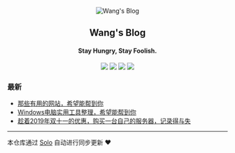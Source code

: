 <p align="center"><img alt="Wang's Blog" src="https://static.b3log.org/images/brand/solo-32.png"></p><h2 align="center">
Wang's Blog
</h2>

<h4 align="center">Stay Hungry, Stay Foolish.</h4>
<p align="center"><a title="Wang's Blog" target="_blank" href="https://github.com/grey1995/solo-blog"><img src="https://img.shields.io/github/last-commit/grey1995/solo-blog.svg?style=flat-square&color=FF9900"></a>
<a title="GitHub repo size in bytes" target="_blank" href="https://github.com/grey1995/solo-blog"><img src="https://img.shields.io/github/repo-size/grey1995/solo-blog.svg?style=flat-square"></a>
<a title="Solo Version" target="_blank" href="https://github.com/b3log/solo/releases"><img src="https://img.shields.io/badge/solo-3.6.7-f1e05a.svg?style=flat-square&color=blueviolet"></a>
<a title="Hits" target="_blank" href="https://github.com/b3log/hits"><img src="https://hits.b3log.org/grey1995/solo-blog.svg"></a></p>

### 最新

* [那些有用的网站，希望能帮到你](https://www.micronotes.top/articles/2019/11/20/1574243691277.html)
* [Windows电脑实用工具整理，希望能帮到你](https://www.micronotes.top/articles/2019/11/20/1574216116680.html)
* [趁着2019年双十一的优惠，购买一台自己的服务器，记录得与失](https://www.micronotes.top/hello-world)



---

本仓库通过 [Solo](https://github.com/b3log/solo) 自动进行同步更新 ❤️ 